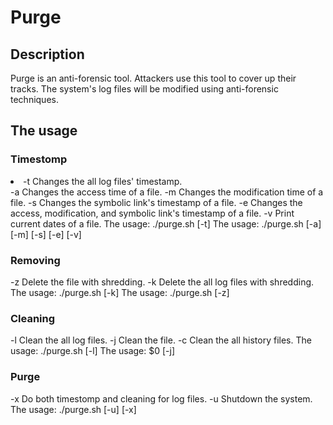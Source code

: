# Purge

## Description

Purge is an anti-forensic tool. Attackers use this tool to cover up their tracks. The system's log files will be modified using anti-forensic techniques.

## The usage

### Timestomp
<lu>
  <li>  -t	Changes the all log files' timestamp.</li>
</lu>
-a	Changes the access time of a file.
-m	Changes the modification time of a file.
-s	Changes the symbolic link's timestamp of a file.
-e	Changes the access, modification, and symbolic link's timestamp of a file.
-v	Print current dates of a file.
The usage: ./purge.sh [-t]
The usage: ./purge.sh [-a] [-m] [-s] [-e] [-v] <AbsoluteFilePath>

### Removing
-z	Delete the file with shredding.
-k	Delete the all log files with shredding.
The usage: ./purge.sh [-k]
The usage: ./purge.sh [-z] <AbsoluteFilePath>
  
### Cleaning
-l	Clean the all log files.
-j	Clean the file.
-c	Clean the all history files.
The usage: ./purge.sh [-l]
The usage: $0 [-j] <AbsoluteFilePath>

### Purge
-x	Do both timestomp and cleaning for log files.
-u	Shutdown the system.
The usage: ./purge.sh [-u] [-x]
